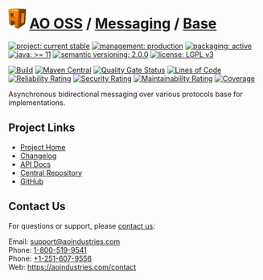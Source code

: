 # [<img src="ao-logo.png" alt="AO Logo" width="35" height="40">](https://github.com/ao-apps) [AO OSS](https://github.com/ao-apps/ao-oss) / [Messaging](https://github.com/ao-apps/ao-messaging) / [Base](https://github.com/ao-apps/ao-messaging-base)

[![project: current stable](https://oss.aoapps.com/ao-badges/project-current-stable.svg)](https://aoindustries.com/life-cycle#project-current-stable)
[![management: production](https://oss.aoapps.com/ao-badges/management-production.svg)](https://aoindustries.com/life-cycle#management-production)
[![packaging: active](https://oss.aoapps.com/ao-badges/packaging-active.svg)](https://aoindustries.com/life-cycle#packaging-active)  
[![java: &gt;= 11](https://oss.aoapps.com/ao-badges/java-11.svg)](https://docs.oracle.com/en/java/javase/11/docs/api/)
[![semantic versioning: 2.0.0](https://oss.aoapps.com/ao-badges/semver-2.0.0.svg)](https://semver.org/spec/v2.0.0.html)
[![license: LGPL v3](https://oss.aoapps.com/ao-badges/license-lgpl-3.0.svg)](https://www.gnu.org/licenses/lgpl-3.0)

[![Build](https://github.com/ao-apps/ao-messaging-base/workflows/Build/badge.svg?branch=master)](https://github.com/ao-apps/ao-messaging-base/actions?query=workflow%3ABuild)
[![Maven Central](https://maven-badges.herokuapp.com/maven-central/com.aoapps/ao-messaging-base/badge.svg)](https://maven-badges.herokuapp.com/maven-central/com.aoapps/ao-messaging-base)
[![Quality Gate Status](https://sonarcloud.io/api/project_badges/measure?branch=master&project=com.aoapps%3Aao-messaging-base&metric=alert_status)](https://sonarcloud.io/dashboard?branch=master&id=com.aoapps%3Aao-messaging-base)
[![Lines of Code](https://sonarcloud.io/api/project_badges/measure?branch=master&project=com.aoapps%3Aao-messaging-base&metric=ncloc)](https://sonarcloud.io/component_measures?branch=master&id=com.aoapps%3Aao-messaging-base&metric=ncloc)  
[![Reliability Rating](https://sonarcloud.io/api/project_badges/measure?branch=master&project=com.aoapps%3Aao-messaging-base&metric=reliability_rating)](https://sonarcloud.io/component_measures?branch=master&id=com.aoapps%3Aao-messaging-base&metric=Reliability)
[![Security Rating](https://sonarcloud.io/api/project_badges/measure?branch=master&project=com.aoapps%3Aao-messaging-base&metric=security_rating)](https://sonarcloud.io/component_measures?branch=master&id=com.aoapps%3Aao-messaging-base&metric=Security)
[![Maintainability Rating](https://sonarcloud.io/api/project_badges/measure?branch=master&project=com.aoapps%3Aao-messaging-base&metric=sqale_rating)](https://sonarcloud.io/component_measures?branch=master&id=com.aoapps%3Aao-messaging-base&metric=Maintainability)
[![Coverage](https://sonarcloud.io/api/project_badges/measure?branch=master&project=com.aoapps%3Aao-messaging-base&metric=coverage)](https://sonarcloud.io/component_measures?branch=master&id=com.aoapps%3Aao-messaging-base&metric=Coverage)

Asynchronous bidirectional messaging over various protocols base for implementations.

## Project Links
* [Project Home](https://oss.aoapps.com/messaging/base/)
* [Changelog](https://oss.aoapps.com/messaging/base/changelog)
* [API Docs](https://oss.aoapps.com/messaging/base/apidocs/)
* [Central Repository](https://central.sonatype.com/artifact/com.aoapps/ao-messaging-base)
* [GitHub](https://github.com/ao-apps/ao-messaging-base)

## Contact Us
For questions or support, please [contact us](https://aoindustries.com/contact):

Email: [support@aoindustries.com](mailto:support@aoindustries.com)  
Phone: [1-800-519-9541](tel:1-800-519-9541)  
Phone: [+1-251-607-9556](tel:+1-251-607-9556)  
Web: https://aoindustries.com/contact
